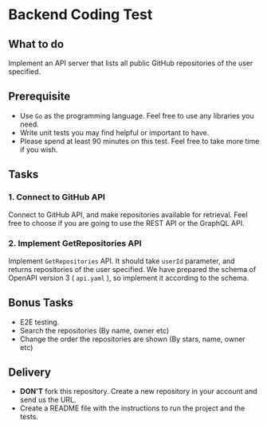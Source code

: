 # Backend Coding Test

## What to do

Implement an API server that lists all public GitHub repositories of the user specified.

## Prerequisite

- Use `Go` as the programming language. Feel free to use any libraries you need.
- Write unit tests you may find helpful or important to have.
- Please spend at least 90 minutes on this test. Feel free to take more time if you wish.

## Tasks

### 1. Connect to GitHub API

Connect to GitHub API, and make repositories available for retrieval.
Feel free to choose if you are going to use the REST API or the GraphQL API.

### 2. Implement GetRepositories API

Implement `GetRepositories` API. It should take `userId` parameter, and returns repositories of the user specified.
We have prepared the schema of OpenAPI version 3 ( `api.yaml` ), so implement it according to the schema.

## Bonus Tasks

- E2E testing.
- Search the repositories (By name, owner etc)
- Change the order the repositories are shown (By stars, name, owner etc)

## Delivery

- **DON'T** fork this repository. Create a new repository in your account and send us the URL.
- Create a README file with the instructions to run the project and the tests.
